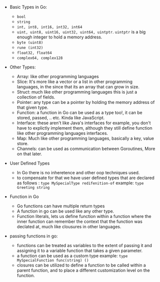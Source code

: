 * Basic Types in Go: 
    - `bool`
    - `string`
    - `int, int8, int16, int32, int64`
    - `uint, uint8, uint16, uint32, uint64, uintptr`.  `uintptr` is a big enough integer to hold a memory address.
    - `byte (uint8)`
    - `rune (int32)`
    - `float32, float64`
    - `complex64, complex128`

* Other Types:
    - Array: like other programming languages
    - Slice: It's more like a vector or a list in other programming languages, in the since that its an array that can grow in size.
    - Struct: much like other programming languages this is just a collection of fields. 
    - Pointer: any type can be a pointer by holding the memory address of that given type.
    - Function: a function in Go can be used as a type too!, it can be stored, passed, .. etc. Kinda like JavaScript.
    - Interface: these aren't like Java's interfaces for example, you don't have to explictly implement them, although they still define function like other programming languages interfaces.
    - Map: Much like other programming languages, basically a key, value store.
    - Channels: can be used as communication between Goroutines, More on that later.

* User Defined Types
    - In Go there is no inheretence and other oop techniques used.
    - to compensate for that we have user defined types that are declared as follows : `type MySpecialType redifenition-of`
    example: `type Greeting string`

* Function in Go
    - Go functions can have multiple return types
    - A function in go can be used like any other type.
    - Function literals, lets us define function within a function where the inner function can remember the context that the function was declated at, much like clousures in other languages.

* passing functions in go: 
    - functions can be treated as variables to the extent of passing it and assigning it to a variable function that takes a given parameter.
    - a function can be used as a custom type example: `type MySpecialFunction func(string) ()`
    - closures can be utilized to define a function to be called within a parent function, and to place a different customization level on the function.